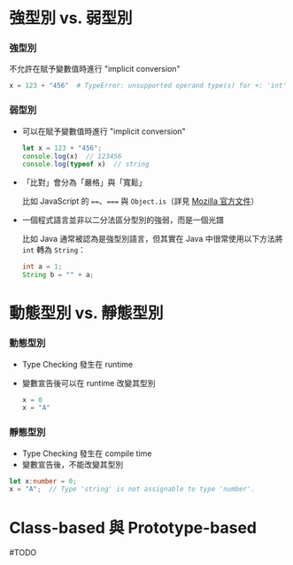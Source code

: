 # 強型別 vs. 弱型別

### 強型別

不允許在賦予變數值時進行 "implicit conversion"

```Python
x = 123 + "456"  # TypeError: unsupported operand type(s) for +: 'int' and 'str'
```

### 弱型別

* 可以在賦予變數值時進行 "implicit conversion"

	```JavaScript
	let x = 123 + "456";
	console.log(x)  // 123456
	console.log(typeof x)  // string
	```

* 「比對」會分為「嚴格」與「寬鬆」

	比如 JavaScript 的 `==`、`===` 與 `Object.is`（詳見 [Mozilla 官方文件](https://developer.mozilla.org/zh-TW/docs/Web/JavaScript/Equality_comparisons_and_sameness)）

* 一個程式語言並非以二分法區分型別的強弱，而是一個光譜

	比如 Java 通常被認為是強型別語言，但其實在 Java 中很常使用以下方法將 `int` 轉為 `String`：
	```Java
	int a = 1;
	String b = "" + a;
	```

# 動態型別 vs. 靜態型別

### 動態型別

*   Type Checking 發生在 runtime
*   變數宣告後可以在 runtime 改變其型別

	```Python
	x = 0
	x = "A"
	```

### 靜態型別

*   Type Checking 發生在 compile time
*   變數宣告後，不能改變其型別

```TypeScript
let x:number = 0;
x = "A";  // Type 'string' is not assignable to type 'number'.
```

# Class-based 與 Prototype-based

#TODO 